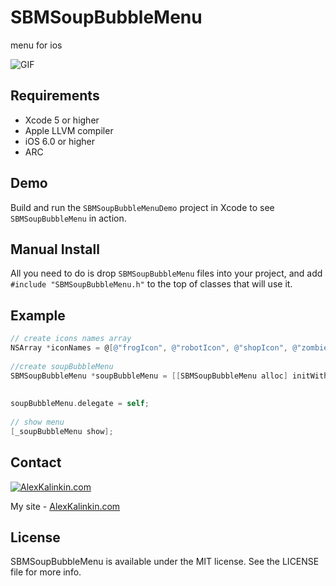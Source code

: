 SBMSoupBubbleMenu
=================

menu for ios

![GIF](https://github.com/ober01/SBMSoupBubbleMenu/blob/master/ScreenShot/SoupBubbleWithoutIcons.gif)


## Requirements
* Xcode 5 or higher
* Apple LLVM compiler
* iOS 6.0 or higher
* ARC

## Demo

Build and run the `SBMSoupBubbleMenuDemo` project in Xcode to see `SBMSoupBubbleMenu` in action. 

## Manual Install

All you need to do is drop `SBMSoupBubbleMenu` files into your project, and add `#include "SBMSoupBubbleMenu.h"` to the top of classes that will use it.

## Example
``` objective-c
// create icons names array
NSArray *iconNames = @[@"frogIcon", @"robotIcon", @"shopIcon", @"zombieIcon"];
    
//create soupBubbleMenu
SBMSoupBubbleMenu *soupBubbleMenu = [[SBMSoupBubbleMenu alloc] initWithIconNames:iconNames 
                                                                            step:90 
                                                                          inView:self.view];
soupBubbleMenu.delegate = self;
    
// show menu
[_soupBubbleMenu show];
```


## Contact

[![AlexKalinkin.com](https://github.com/ober01/SBMSoupBubbleMenu/blob/master/ScreenShot/logoA.png)](http://www.alexkalinkin.com)

My site - [AlexKalinkin.com](http://www.alexkalinkin.com)

## License

SBMSoupBubbleMenu is available under the MIT license. See the LICENSE file for more info.
